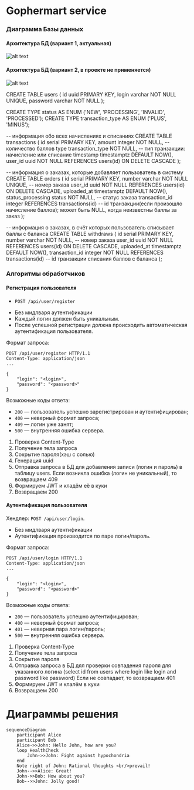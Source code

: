 # Gophermart service

### Диаграмма Базы данных

#### Архитектура БД (вариант 1, актуальная)

![alt text](https://github.com/Alena-Kurushkina/gophermart/blob/develop/db_erd.png)

#### Архитектура БД (вариант 2, в проекте не применяется)

![alt text](https://github.com/Alena-Kurushkina/gophermart/blob/develop/db_erd_2.png)

CREATE TABLE users
(
    id uuid PRIMARY KEY,
    login varchar NOT NULL UNIQUE,
    password varchar NOT NULL
);

CREATE TYPE status AS ENUM ('NEW', 'PROCESSING', 'INVALID', 'PROCESSED');
CREATE TYPE transaction_type AS ENUM ('PLUS', 'MINUS');

-- информация обо всех начислениях и списаниях
CREATE TABLE transactions
(
	id serial PRIMARY KEY,
	amount integer NOT NULL, -- количество баллов
	type transaction_type NOT NULL, -- тип транзакции: начисление или списание
	timestamp timestamptz DEFAULT NOW(),
	user_id	uuid NOT NULL REFERENCES users(id) ON DELETE CASCADE
);

-- информация о заказах, которые добавляет пользователь в систему
CREATE TABLE orders
(
    id serial PRIMARY KEY,
    number varchar NOT NULL UNIQUE, -- номер заказа
    user_id uuid NOT NULL REFERENCES users(id) ON DELETE CASCADE,
    uploaded_at timestamptz DEFAULT NOW(),
    status_processing status NOT NULL, -- статус заказа
    transaction_id integer REFERENCES transactions(id) -- id транзакции(если произошло начисление баллов); может быть NULL, когда неизвестны баллы за заказ
); 

-- информация о заказах, в счёт которых пользователь списывает баллы с баланса
CREATE TABLE withdraws
(
    id serial PRIMARY KEY,
    number varchar NOT NULL, -- номер заказа
    user_id uuid NOT NULL REFERENCES users(id) ON DELETE CASCADE,
    uploaded_at timestamptz DEFAULT NOW(),
	transaction_id integer NOT NULL REFERENCES transactions(id) -- id транзакции списания баллов с баланса
);

### Алгоритмы обработчиков

#### **Регистрация пользователя**

* `POST /api/user/register` 

- Без мидлваря аутентификации
- Каждый логин должен быть уникальным.
- После успешной регистрации должна происходить автоматическая аутентификация пользователя.

Формат запроса:

```
POST /api/user/register HTTP/1.1
Content-Type: application/json
...

{
	"login": "<login>",
	"password": "<password>"
}
```

Возможные коды ответа:

- `200` — пользователь успешно зарегистрирован и аутентифицирован;
- `400` — неверный формат запроса;
- `409` — логин уже занят;
- `500` — внутренняя ошибка сервера.

1. Проверка Content-Type
2. Получение тела запроса
3. Сокрытие пароля(хэш с солью)
4. Генерация uuid
4. Отправка запроса в БД для добавления записи (логин и пароль) в таблицу users.
    Если возникла ошибка (логин не уникальный), то возвращаем 409
5. Формируем JWT и кладём её в куки
6. Возвращаем 200

#### **Аутентификация пользователя**

Хендлер: `POST /api/user/login`.

- Без мидлваря аутентификации
- Аутентификация производится по паре логин/пароль.

Формат запроса:

```
POST /api/user/login HTTP/1.1
Content-Type: application/json
...

{
	"login": "<login>",
	"password": "<password>"
}
```

Возможные коды ответа:

- `200` — пользователь успешно аутентифицирован;
- `400` — неверный формат запроса;
- `401` — неверная пара логин/пароль;
- `500` — внутренняя ошибка сервера.

1. Проверка Content-Type
2. Получение тела запроса
3. Сокрытие пароля
4. Отправка запроса в БД дял проверки совпадения пароля для указанного логина (select id from users where login like login and password like password)
    Если не совпадает, то возвращаем 401
5. Формируем JWT и клалём в куки
6. Возвращаем 200

# Диаграммы решения

```mermaid
sequenceDiagram
    participant Alice
    participant Bob
    Alice->>John: Hello John, how are you?
    loop HealthCheck
        John->>John: Fight against hypochondria
    end
    Note right of John: Rational thoughts <br/>prevail!
    John-->>Alice: Great!
    John->>Bob: How about you?
    Bob-->>John: Jolly good!
```
